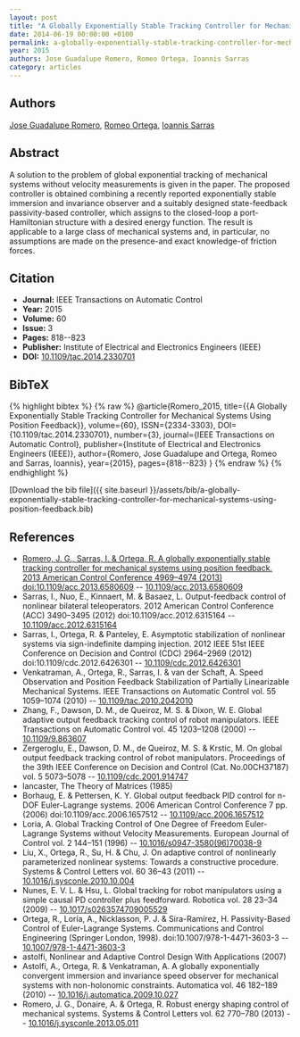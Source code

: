 ```yaml
---
layout: post
title: "A Globally Exponentially Stable Tracking Controller for Mechanical Systems Using Position Feedback"
date: 2014-06-19 00:00:00 +0100
permalink: a-globally-exponentially-stable-tracking-controller-for-mechanical-systems-using-position-feedback
year: 2015
authors: Jose Guadalupe Romero, Romeo Ortega, Ioannis Sarras
category: articles
---
```

 
## Authors
[Jose Guadalupe Romero](authors/jose-guadalupe-romero), [Romeo Ortega](authors/romeo-ortega), [Ioannis Sarras](authors/ioannis-sarras)
 
## Abstract
A solution to the problem of global exponential tracking of mechanical systems without velocity measurements is given in the paper. The proposed controller is obtained combining a recently reported exponentially stable immersion and invariance observer and a suitably designed state-feedback passivity-based controller, which assigns to the closed-loop a port-Hamiltonian structure with a desired energy function. The result is applicable to a large class of mechanical systems and, in particular, no assumptions are made on the presence-and exact knowledge-of friction forces.
 
## Citation
- **Journal:** IEEE Transactions on Automatic Control
- **Year:** 2015
- **Volume:** 60
- **Issue:** 3
- **Pages:** 818--823
- **Publisher:** Institute of Electrical and Electronics Engineers (IEEE)
- **DOI:** [10.1109/tac.2014.2330701](https://doi.org/10.1109/tac.2014.2330701)
 
## BibTeX
{% highlight bibtex %}
{% raw %}
@article{Romero_2015,
  title={{A Globally Exponentially Stable Tracking Controller for Mechanical Systems Using Position Feedback}},
  volume={60},
  ISSN={2334-3303},
  DOI={10.1109/tac.2014.2330701},
  number={3},
  journal={IEEE Transactions on Automatic Control},
  publisher={Institute of Electrical and Electronics Engineers (IEEE)},
  author={Romero, Jose Guadalupe and Ortega, Romeo and Sarras, Ioannis},
  year={2015},
  pages={818--823}
}
{% endraw %}
{% endhighlight %}
 
[Download the bib file]({{ site.baseurl }}/assets/bib/a-globally-exponentially-stable-tracking-controller-for-mechanical-systems-using-position-feedback.bib)
 
## References
- [Romero, J. G., Sarras, I. & Ortega, R. A globally exponentially stable tracking controller for mechanical systems using position feedback. 2013 American Control Conference 4969–4974 (2013) doi:10.1109/acc.2013.6580609](a-globally-exponentially-stable-tracking-controller-for-mechanical-systems-using-position-feedback0) -- [10.1109/acc.2013.6580609](https://doi.org/10.1109/acc.2013.6580609)
- Sarras, I., Nuo, E., Kinnaert, M. & Basaez, L. Output-feedback control of nonlinear bilateral teleoperators. 2012 American Control Conference (ACC) 3490–3495 (2012) doi:10.1109/acc.2012.6315164 -- [10.1109/acc.2012.6315164](https://doi.org/10.1109/acc.2012.6315164)
- Sarras, I., Ortega, R. & Panteley, E. Asymptotic stabilization of nonlinear systems via sign-indefinite damping injection. 2012 IEEE 51st IEEE Conference on Decision and Control (CDC) 2964–2969 (2012) doi:10.1109/cdc.2012.6426301 -- [10.1109/cdc.2012.6426301](https://doi.org/10.1109/cdc.2012.6426301)
- Venkatraman, A., Ortega, R., Sarras, I. & van der Schaft, A. Speed Observation and Position Feedback Stabilization of Partially Linearizable Mechanical Systems. IEEE Transactions on Automatic Control vol. 55 1059–1074 (2010) -- [10.1109/tac.2010.2042010](https://doi.org/10.1109/tac.2010.2042010)
- Zhang, F., Dawson, D. M., de Queiroz, M. S. & Dixon, W. E. Global adaptive output feedback tracking control of robot manipulators. IEEE Transactions on Automatic Control vol. 45 1203–1208 (2000) -- [10.1109/9.863607](https://doi.org/10.1109/9.863607)
- Zergeroglu, E., Dawson, D. M., de Queiroz, M. S. & Krstic, M. On global output feedback tracking control of robot manipulators. Proceedings of the 39th IEEE Conference on Decision and Control (Cat. No.00CH37187) vol. 5 5073–5078 -- [10.1109/cdc.2001.914747](https://doi.org/10.1109/cdc.2001.914747)
- lancaster, The Theory of Matrices (1985)
- Borhaug, E. & Pettersen, K. Y. Global output feedback PID control for n-DOF Euler-Lagrange systems. 2006 American Control Conference 7 pp. (2006) doi:10.1109/acc.2006.1657512 -- [10.1109/acc.2006.1657512](https://doi.org/10.1109/acc.2006.1657512)
- Loria, A. Global Tracking Control of One Degree of Freedom Euler-Lagrange Systems without Velocity Measurements. European Journal of Control vol. 2 144–151 (1996) -- [10.1016/s0947-3580(96)70038-9](https://doi.org/10.1016/s0947-3580(96)70038-9)
- Liu, X., Ortega, R., Su, H. & Chu, J. On adaptive control of nonlinearly parameterized nonlinear systems: Towards a constructive procedure. Systems &amp; Control Letters vol. 60 36–43 (2011) -- [10.1016/j.sysconle.2010.10.004](https://doi.org/10.1016/j.sysconle.2010.10.004)
- Nunes, E. V. L. & Hsu, L. Global tracking for robot manipulators using a simple causal PD controller plus feedforward. Robotica vol. 28 23–34 (2009) -- [10.1017/s0263574709005529](https://doi.org/10.1017/s0263574709005529)
- Ortega, R., Loría, A., Nicklasson, P. J. & Sira-Ramírez, H. Passivity-Based Control of Euler-Lagrange Systems. Communications and Control Engineering (Springer London, 1998). doi:10.1007/978-1-4471-3603-3 -- [10.1007/978-1-4471-3603-3](https://doi.org/10.1007/978-1-4471-3603-3)
- astolfi, Nonlinear and Adaptive Control Design With Applications (2007)
- Astolfi, A., Ortega, R. & Venkatraman, A. A globally exponentially convergent immersion and invariance speed observer for mechanical systems with non-holonomic constraints. Automatica vol. 46 182–189 (2010) -- [10.1016/j.automatica.2009.10.027](https://doi.org/10.1016/j.automatica.2009.10.027)
- Romero, J. G., Donaire, A. & Ortega, R. Robust energy shaping control of mechanical systems. Systems &amp; Control Letters vol. 62 770–780 (2013) -- [10.1016/j.sysconle.2013.05.011](https://doi.org/10.1016/j.sysconle.2013.05.011)

